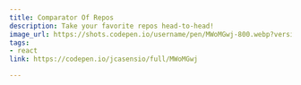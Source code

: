 ```yaml
---
title: Comparator Of Repos
description: Take your favorite repos head-to-head!
image_url: https://shots.codepen.io/username/pen/MWoMGwj-800.webp?version=1635951846
tags:
- react
link: https://codepen.io/jcasensio/full/MWoMGwj

---
```

